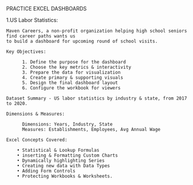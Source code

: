 PRACTICE EXCEL DASHBOARDS

  1.US Labor Statistics:

    Maven Careers, a non-profit organization helping high school seniors find career paths wants us
    to build a dashboard for upcoming round of school visits.
    
    Key Objectives:
      
          1. Define the purpose for the dashboard
          2. Choose the key metrics & interactivity
          3. Prepare the data for visualization
          4. Create primary & supporting visuals
          5. Design the final dashboard layout
          6. Configure the workbook for viewers
          
    Dataset Summary - US labor statistics by industry & state, from 2017 to 2020.
    
    Dimensions & Measures:
    
          Dimensions: Years, Industry, State
          Measures: Establishments, Employees, Avg Annual Wage
    
    Excel Concepts Covered:
    
        • Statistical & Lookup Formulas
        • inserting & Formatting Custom Charts
        • Dynamically highlighting Series
        • Creating new data with Data Types
        • Adding Form Controls
        • Protecting Workbooks & Worksheets.
        
        
    
            
  
